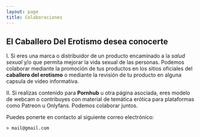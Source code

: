 ```yaml
---
layout: page
title: Colaboraciones
---
```

  
## El Caballero Del Erotismo desea conocerte
  
I. Si eres una marca o distribuidor de un producto encaminado a la _salud sexual_ y/o que permita mejorar la vida sexual de las personas. Podemos colaborar mediante la promoción de tus productos en los sitios oficiales del **caballero del erotismo** o mediante la revisión de tu producto en alguna capsula de video informativa.
  
II. Si realizas contenido para **Pornhub** u otra página asociada, eres modelo de webcam o contribuyes con material de temática erótica para plataformas como Patreon u Onlyfans. Podemos colaborar juntos.
  
Puedes ponerte en contacto al siguiente correo electrónico:

    > mail@gmail.com
